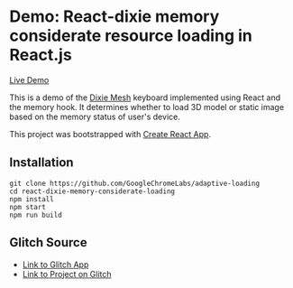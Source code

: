 
# Demo: React-dixie memory considerate resource loading in React.js

[Live Demo](https://adaptive-loading.web.app/react-dixie-memory-considerate-loading)

This is a demo of the [Dixie Mesh](https://dixiemech.com/gmkdracula) keyboard implemented using React and the memory hook. It determines whether to load 3D model or static image based on the memory status of user's device.

This project was bootstrapped with [Create React App](https://github.com/facebook/create-react-app).

## Installation
```
git clone https://github.com/GoogleChromeLabs/adaptive-loading
cd react-dixie-memory-considerate-loading
npm install
npm start
npm run build
```

## Glitch Source
* [Link to Glitch App](https://anton-karlovskiy-react-dixie-memory-considerate-loading.glitch.me)
* [Link to Project on Glitch](https://glitch.com/~anton-karlovskiy-react-dixie-memory-considerate-loading)
